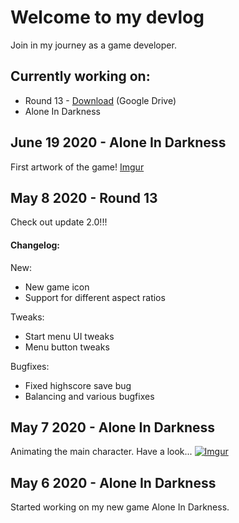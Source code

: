 # Welcome to my devlog

Join in my journey as a game developer. 
## Currently working on:
* Round 13 - [Download](https://drive.google.com/drive/folders/1iiQOkMuxTbkQBQJywu51K4czR9A3TGsv?usp=sharing) (Google Drive)
* Alone In Darkness


## June 19 2020 - Alone In Darkness
First artwork of the game!
[Imgur](https://i.imgur.com/5BuR1H0.png)


## May 8 2020 - Round 13 
Check out update 2.0!!!
#### Changelog:
New: 
- New game icon
- Support for different aspect ratios

Tweaks:
- Start menu UI tweaks
- Menu button tweaks

Bugfixes:
- Fixed highscore save bug
- Balancing and various bugfixes


## May 7 2020 - Alone In Darkness
Animating the main character. Have a look...
[![Imgur](https://i.imgur.com/ZEIjCIZ.png)](https://youtu.be/muvK5ObUaTk)


## May 6 2020 - Alone In Darkness
Started working on my new game Alone In Darkness. 
